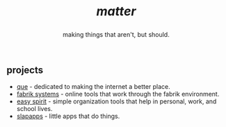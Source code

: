 # <p align="center"><i>matter</i></p>
<p align="center">making things that aren't, but should.</p>

<br />

## projects

- [que](https://github.com/que-industries) - dedicated to making the internet a better place.
- [fabrik systems](https://github.com/fabriksys) - online tools that work through the fabrik environment.
- [easy spirit](https://github.com/easyspirit) - simple organization tools that help in personal, work, and school lives.
- [slapapps](https://github.com/slapapps) - little apps that do things.
